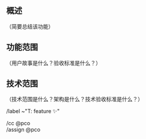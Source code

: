 ## 概述

（简要总结该功能）

## 功能范围

（用户故事是什么？验收标准是什么？）

## 技术范围

（技术范围是什么？架构是什么？技术验收标准是什么？）

/label ~"T: feature ✨"

/cc @pco  
/assign @pco
